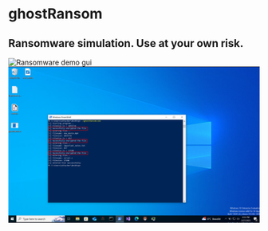 # ghostRansom
## Ransomware simulation. Use at your own risk.
![Ransomware demo gui](/assets/images/ghostRansom.gif)
![Ransomware demo cli](/assets/images/ghostRansom.png)
